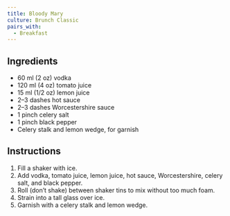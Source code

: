 ```yaml
---
title: Bloody Mary
culture: Brunch Classic
pairs_with:
  - Breakfast
---
```


## Ingredients
- 60 ml (2 oz) vodka
- 120 ml (4 oz) tomato juice
- 15 ml (1/2 oz) lemon juice
- 2–3 dashes hot sauce
- 2–3 dashes Worcestershire sauce
- 1 pinch celery salt
- 1 pinch black pepper
- Celery stalk and lemon wedge, for garnish

## Instructions
1. Fill a shaker with ice.
2. Add vodka, tomato juice, lemon juice, hot sauce, Worcestershire, celery salt, and black pepper.
3. Roll (don’t shake) between shaker tins to mix without too much foam.
4. Strain into a tall glass over ice.
5. Garnish with a celery stalk and lemon wedge.
